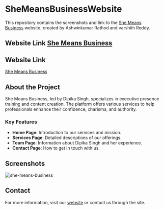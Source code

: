 # SheMeansBusinessWebsite
This repository contains the screenshots and link to the [She Means Business](https://mylinksync.com) website, created by Ashwinkumar Rathod and varshith Reddy. 
## Website Link  [She Means Business](https://mylinksync.com)

## Website Link

[She Means Business](https://mylinksync.com)

## About the Project

She Means Business, led by Dipika Singh, specializes in executive presence training and content creation. The platform offers various services to help professionals enhance their confidence, charisma, and authority.

### Key Features

- **Home Page**: Introduction to our services and mission.
- **Services Page**: Detailed descriptions of our offerings.
- **Team Page**: Information about Dipika Singh and her experience.
- **Contact Page**: How to get in touch with us.

## Screenshots

![she-means-business](https://github.com/user-attachments/assets/908150b4-1476-4260-8769-d8da8428a398)


## Contact

For more information, visit our [website](https://mylinksync.com) or contact us through the site.

